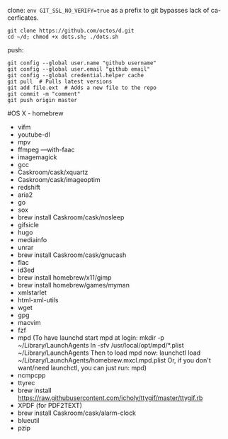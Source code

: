 clone: `env GIT_SSL_NO_VERIFY=true` as a prefix to git bypasses lack of ca-cerficates.

    git clone https://github.com/octos/d.git
    cd ~/d; chmod +x dots.sh; ./dots.sh

push:

    git config --global user.name "github username"
    git config --global user.email "github email"
    git config --global credential.helper cache
    git pull  # Pulls latest versions
    git add file.ext  # Adds a new file to the repo
    git commit -m "comment"
    git push origin master

#OS X - homebrew
- vifm
- youtube-dl
- mpv
- ffmpeg —with-faac
- imagemagick
- gcc
- Caskroom/cask/xquartz
- Caskroom/cask/imageoptim
- redshift
- aria2
- go
- sox
- brew install Caskroom/cask/nosleep
- gifsicle
- hugo
- mediainfo
- unrar
- brew install Caskroom/cask/gnucash
- flac
- id3ed
- brew install homebrew/x11/gimp
- brew install homebrew/games/myman
- xmlstarlet
- html-xml-utils
- wget
- gpg
- macvim
- fzf
- mpd (To have launchd start mpd at login:
  mkdir -p ~/Library/LaunchAgents
  ln -sfv /usr/local/opt/mpd/*.plist ~/Library/LaunchAgents
Then to load mpd now:
  launchctl load ~/Library/LaunchAgents/homebrew.mxcl.mpd.plist
Or, if you don't want/need launchctl, you can just run:
  mpd)
- ncmpcpp
- ttyrec
- brew install https://raw.githubusercontent.com/icholy/ttygif/master/ttygif.rb
- XPDF (for PDF2TEXT)
- brew install Caskroom/cask/alarm-clock
- blueutil
- pzip
